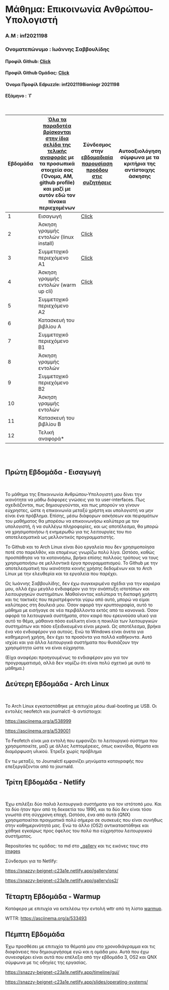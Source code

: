 # Μάθημα: Επικοινωνία Ανθρώπου-Υπολογιστή

### Α.Μ : inf2021198

### Ονοματεπώνυμο : Ιωάννης Σαββουλίδης

#### Προφίλ Github: [Click](https://github.com/Vania209)

#### Προφίλ Github Ομάδας: [Click](https://github.com/ContattoContare)

#### Όνομα Προφίλ Edpuzzle: inf2021198ioniogr 2021198

#### Εξάμηνο : ΄Γ

<br />

| Εβδομάδα | [Όλα τα παραδοτέα βρίσκονται στην ίδια σελίδα της τελικής αναφοράς](https://courses-ionio.github.io/help/deliverables/) με τα προσωπικά στοιχεία σας (Όνομα, ΑΜ, github profile) και μαζί με αυτόν εδώ τον πίνακα περιεχομένων | Σύνδεσμος στην [εβδομαδιαία παρουσίαση προόδου στις συζητήσεις](https://github.com/courses-ionio/help/discussions/categories/show-and-tell) | Αυτοαξιολόγηση σύμφωνα με τα κριτήρια της αντίστοιχης άσκησης |
| --- | --- | --- | --- |
| 1 | Εισαγωγή| [Click](https://github.com/courses-ionio/help/discussions/891) | |
| 2 | Άσκηση γραμμής εντολών (linux install) | [Click](https://github.com/courses-ionio/help/discussions/1090) | |
| 3 | Συμμετοχικό περιεχόμενο A1 | [Click](https://github.com/courses-ionio/help/discussions/1202) | |
| 4 | Άσκηση γραμμής εντολών (warm up cli) | [Click](https://github.com/courses-ionio/help/discussions/1359)  | |
| 5 | Συμμετοχικό περιεχόμενο A2 | | |
| 6 | Κατασκευή του βιβλίου Α | | |
| 7 | Συμμετοχικό περιεχόμενο B1 | | |
| 8 | Άσκηση γραμμής εντολών | | |
| 9 | Συμμετοχικό περιεχόμενο B2 | | |
| 10 | Άσκηση γραμμής εντολών | | |
| 11 | Κατασκευή του βιβλίου Β | | |
| 12 | Τελική αναφορά* | | |


<br /><br />


## Πρώτη Εβδομάδα - Εισαγωγή

<br /> 

Το μάθημα της Επικοινωνία Ανθρώπου-Υπολογιστή μου δίνει την ικανότητα να μάθω διάφορες γνώσεις για τα user-interfaces. Πως σχεδιάζονται, πως δημιουργούνται, και πως μπορούν να γίνουν εύχρηστες, ώστε η επικοινωνία μεταξύ χρήστη και υπολογιστή να μην είναι ένα πρόβλημα. Επίσης, μέσω διάφορων ασκήσεων και πειραμάτων του μαθήματος θα μπορέσω να επικοινωνήσω καλύτερα με τον υπολογιστή, ή να συλλέγω πληροφορίες, και ως αποτέλεσμα, θα μπορώ να χρησιμοποιήσω ή ενημερωθώ για τις λειτουργίες του πιο αποτελεσματικά ως μελλοντικός προγραμματιστής.

Το Github και το Arch Linux είναι δύο εργαλεία που δεν χρησιμοποίησα ποτέ στο παρελθόν, και επομένως γνωρίζω πολύ λίγα. Ωστόσο, καθώς προσπάθησα να τα κατανοήσω, βρήκα επίσης πολλούς τρόπους να τους χρησιμοποιήσω σε μελλοντικά έργα προγραμματισμού. Το Github με την αποτελεσματική του ικανότητα κοινής χρήσης δεδομένων και το Arch Linux με την ελευθερία και τα εργαλεία που παρέχει.

Ως Ιωάννης Σαββουλίδης, δεν έχω συγκεκριμένα σχέδια για την καριέρα μου, αλλά έχω μεγάλο ενδιαφέρον για την ανάπτυξη ιστοτόπων και λειτουργηκών συστημάτων. Μαθαίνοντας καλύτερα τη διεπαφή χρήστη και τις τακτικές που περιστρέφονται γύρω από αυτό, μπορώ να είμαι καλύτερος στη δουλειά μου. Όσον αφορά την κρυπτογραφία, αυτό το μάθημα με εισήγαγε σε νέα περιβάλλοντα εκτός από τα κανονικά. Όσον αφορά τα λειτουργικά συστήματα, στον καιρό που ερευνούσα υλικό για αυτό το θέμα, μάθαινα πόσο ευέλικτη είναι η ποικιλία των λειτουργικών συστημάτων και πόσο εξειδικευμένα είναι μερικά. Ως αποτέλεσμα, βρήκα ένα νέο ενδιαφέρον για αυτούς. Ενώ τα Windows είναι άνετα για καθημερινή χρήση, δεν έχει τα προσόντα για πολλά καθήκοντα. Αυτό ισχύει και για άλλα λειτουργικά συστήματα που θυσιάζουν την χρησιμότητα ώστε να είναι εύχρηστα.

(Είχα αναφέρει προηγουμένως το ενδιαφέρον μου για τον προγραμματισμό, αλλά δεν νομίζω ότι είναι πολύ σχετικό με αυτό το μάθημα.)

## Δεύτερη Εβδομάδα - Arch Linux

<br /> 

Το Arch Linux εγκαταστάθηκε με επιτυχία μέσω dual-booting με USB.
Οι εντολές neofetch και journalctl -b αντίστοιχα:

https://asciinema.org/a/538999

https://asciinema.org/a/539001

Το Feofetch είναι μια εντολή που εμφανίζει το λειτουργικό σύστημα που χρησιμοποιείτε, μαζί με άλλες λεπτομέρειες, όπως εικονίδια, θέματα και διαμόρφωση υλικού. Έτρεξε χωρίς πρόβλημα

Εν τω μεταξύ, το Journalctl εμφανίζει μηνύματα καταγραφής που επεξεργάζονται από το journald.

## Τρίτη Εβδομάδα - Netlify

<br /> 

Έχω επιλέξει δύο παλιά λειτουργικά συστήματα για τον ιστότοπό μου. Και τα δύο ήταν πριν από τη δεκαετία του 1990, και τα δύο δεν είναι τόσο γνωστά στη σύγχρονη εποχή. Ωστόσο, ένα από αυτά (QNX) χρησιμοποιείται πραγματικά πολύ σήμερα σε συσκευές που είναι συνήθως στην καθημερινότητά μας. Ενώ το άλλο (OS2) αντικαταστάθηκε και χάθηκε εγκαίρως προς όφελος του πολύ πιο εύχρηστου λειτουργικού συστήματος.

Repositories τις ομάδας: τα md στο [_gallery](https://github.com/ContattoContare/_gallery/pull/7) και τις εικόνες τους στο [images](https://github.com/ContattoContare/images/pull/7)

Σύνδεσμοι για το Netlify:

https://snazzy-beignet-c23a1e.netlify.app/gallery/qnx/

https://snazzy-beignet-c23a1e.netlify.app/gallery/os2/

## Τέταρτη Εβδομάδα - Warmup

Κατάφερα με επιτυχία να εκτελέσω την εντολή wttr από τη λίστα [warmup](https://github.com/epidrome/dokey#warmup).

WTTR: https://asciinema.org/a/533493

## Πέμπτη Εβδομάδα

Έχω προσθέσει με επιτυχία τα θέματά μου στο χρονοδιάγραμμα και τις διαφάνειες που δημιουργήσαμε εγώ και η ομάδα μου. Αυτά που έχω συνεισφέρει είναι αυτά που επέλεξα από την εβδομάδα 3, OS2 και QNX σύμφωνα με τις οδηγίες της εργασίας.

https://snazzy-beignet-c23a1e.netlify.app/timeline/gui/

https://snazzy-beignet-c23a1e.netlify.app/slides/operating-systems/
